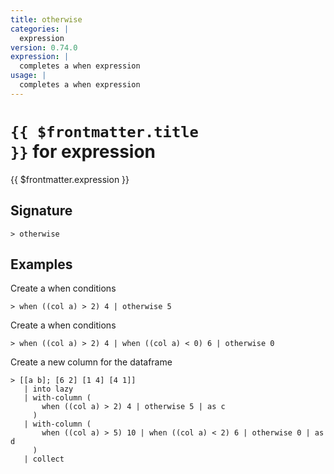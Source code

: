 ```yaml
---
title: otherwise
categories: |
  expression
version: 0.74.0
expression: |
  completes a when expression
usage: |
  completes a when expression
---
```


# <code>{{ $frontmatter.title }}</code> for expression

<div class='command-title'>{{ $frontmatter.expression }}</div>

## Signature

```> otherwise ```

## Examples

Create a when conditions
```shell
> when ((col a) > 2) 4 | otherwise 5
```

Create a when conditions
```shell
> when ((col a) > 2) 4 | when ((col a) < 0) 6 | otherwise 0
```

Create a new column for the dataframe
```shell
> [[a b]; [6 2] [1 4] [4 1]]
   | into lazy
   | with-column (
       when ((col a) > 2) 4 | otherwise 5 | as c
     )
   | with-column (
       when ((col a) > 5) 10 | when ((col a) < 2) 6 | otherwise 0 | as d
     )
   | collect
```
